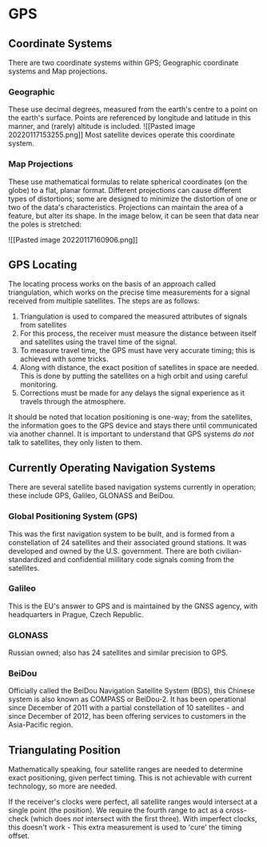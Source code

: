 # GPS

## Coordinate Systems
There are two coordinate systems within GPS; Geographic coordinate systems and Map projections.

### Geographic

These use decimal degrees, measured from the earth's centre to a point on the earth's surface. Points are referenced by longitude and latitude in this manner, and (rarely) altitude is included.
	![[Pasted image 20220117153255.png]] 
	Most satellite devices operate this coordinate system.

### Map Projections

These use mathematical formulas to relate spherical coordinates (on the globe) to a flat, planar format. Different projections can cause different types of distortions; some are designed to minimize the distortion of one or two of the data's characteristics. Projections can maintain the area of a feature, but alter its shape. In the image below, it can be seen that data near the poles is stretched:

![[Pasted image 20220117160906.png]]


## GPS Locating

The locating process works on the basis of an approach called triangulation, which works on the precise time measurements for a signal received from multiple satellites. The steps are as follows:

1. Triangulation is used to compared the measured attributes of signals from satellites
2. For this process, the receiver must measure the distance between itself and satellites using the travel time of the signal.
3. To measure travel time, the GPS must have very accurate timing; this is achieved with some tricks.
4. Along with distance, the exact position of satellites in space are needed. This is done by putting the satellites on a high orbit and using careful monitoring.
5. Corrections must be made for any delays the signal experience as it travels through the atmosphere.

It should be noted that location positioning is one-way; from the satellites, the information goes to the GPS device and stays there until communicated via another channel. It is important to understand that GPS systems *do not* talk to satellites, they only listen to them.

## Currently Operating Navigation Systems

There are several satellite based navigation systems currently in operation; these include GPS, Galileo, GLONASS and BeiDou.

### Global Positioning System (GPS)
This was the first navigation system to be built, and is formed from a constellation of 24 satellites and their associated ground stations. It was developed and owned by the U.S. government. There are both civilian-standardized and confidential millitary code signals coming from the satellites.


### Galileo

This is the EU's answer to GPS and is maintained by the GNSS agency, with headquarters in Prague, Czech Republic.

### GLONASS

Russian owned; also has 24 satellites and similar precision to GPS.

### BeiDou

Officially called the BeiDou Navigation Satellite System (BDS), this Chinese system is also known as COMPASS or BeiDou-2. It has been operational since December of 2011 with a partial constellation of 10 satellites - and since December of 2012, has been offering services to customers in the Asia-Pacific region.

## Triangulating Position

Mathematically speaking, four satellite ranges are needed to determine exact positioning, given perfect timing. This is not achievable with current technology, so more are needed.  

If the receiver's clocks were perfect, all satellite ranges would intersect at a single point (the position). We require the fourth range to act as a cross-check (which does *not* intersect with the first three). With imperfect clocks, this doesn't work - This extra measurement is used to 'cure' the timing offset.

